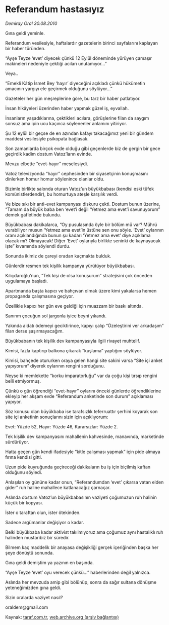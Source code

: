 # Referandum hastasıyız

*Demiray Oral 30.08.2010*

<div class="yazi"><p>Gına geldi yeminle.</p>
<p>Referandum vesilesiyle, haftalardır gazetelerin birinci sayfalarını kaplayan bir haber türünden.</p>
<p>“Ayşe Teyze ‘evet’ diyecek çünkü 12 Eylül döneminde yürüyen çamaşır makineleri nedeniyle çektiği acıları unutamıyor...”</p>
<p>Veya..</p>
<p>“Emekli Kâtip İsmet Bey ‘hayır’ diyeceğini açıkladı çünkü hükümetin amacının yargıyı ele geçirmek olduğunu söylüyor...”</p>
<p>Gazeteler her gün meşreplerine göre, bu tarz bir haber patlatıyor.</p>
<p>İnsan hikâyeleri üzerinden haber yapmak güzel iş, eyvallah.</p>
<p>İnsanların yaşadıklarına, çektikleri acılara, görüşlerine filan da saygım sonsuz ama ipin ucu kaçınca söylenenler anlamını yitiriyor.</p>
<p>Şu 12 eylül bir geçse de en azından kafayı takacağımız yeni bir gündem maddesi vesilesiyle psikopata bağlasak.</p>
<p>Son zamanlarda birçok evde olduğu gibi geçenlerde biz de gergin bir gece geçirdik kadim dostum Vatoz’ların evinde.</p>
<p>Mevzu elbette “evet-hayır” meselesiydi.</p>
<p>Vatoz televizyonda “hayır” cephesinden bir siyasetçinin konuşmasını dinlerken homur homur söylenince olanlar oldu.</p>
<p>Bizimle birlikte salonda oturan Vatoz’un büyükbabası (kendisi eski tüfek komünistlerdendir), bu homurtuya ateşle karşılık verdi.</p>
<p>Ve bize sıkı bir anti-evet kampanyası diskuru çekti. Dostum bunun üzerine, “Tamam da büyük baba ben ‘evet’i değil ‘Yetmez ama evet’i savunuyorum” demek gafletinde bulundu.</p>
<p>Büyükbabası dakikalarca, “Oy pusulasında öyle bir bölüm mü var? Mührü vurabiliyor musun ‘Yetmez ama evet’in üstüne sen onu söyle. ‘Evet’ oylarının oranı açıklandığında bunun şu kadarı ‘Yetmez ama evet’ diye açıklama olacak mı? Olmayacak! Diğer ‘Evet’ oylarıyla birlikte seninki de kaynayacak işte” kıvamında söylendi durdu.</p>
<p>Sonunda ikimiz de çareyi oradan kaçmakta bulduk.</p>
<p>Günlerdir resmen tek kişilik kampanya yürütüyor büyükbabası.</p>
<p>Kılıçdaroğlu’nun, “Tek kişi de olsa konuşurum” stratejisini çok önceden uygulamaya başladı.</p>
<p>Apartmanda başta kapıcı ve bahçıvan olmak üzere kimi yakalarsa hemen propaganda çalışmasına geçiyor.</p>
<p>Özellikle kapıcı her gün eve geldiği için muazzam bir baskı altında.</p>
<p>Sanırım çocuğun sol jargonla iyice beyni yıkandı.</p>
<p>Yakında aidatı ödemeyi geciktirince, kapıyı çalıp “Özeleştirini ver arkadaşım” filan derse şaşırmayacağım.</p>
<p>Büyükbabanın tek kişilik dev kampanyasıyla ilgili rivayet muhtelif.</p>
<p>Kimisi, fazla kaptırıp balkona çıkarak “kuşlama” yaptığını söylüyor.</p>
<p>Kimisi, bahçede otururken oraya gelen hangi site sakini varsa “Site içi anket yapıyorum” diyerek oylarının rengini sorduğunu.</p>
<p>Neyse ki memlekette “korku imparatorluğu” var da çoğu kişi tırsıp rengini belli etmiyormuş.</p>
<p>Çünkü o gün öğrendiği “evet-hayır” oylarını önceki günlerde öğrendiklerine ekleyip her akşam evde “Referandum anketinde son durum” açıklaması yapıyor.</p>
<p>Söz konusu olan büyükbaba ise tarafsızlık teferruattır şerhini koyarak son site içi anketinin sonuçlarını sizin için açıklıyorum:</p>
<p>Evet: Yüzde 52, Hayır: Yüzde 46, Kararsızlar: Yüzde 2.</p>
<p>Tek kişilik dev kampanyasını mahallenin kahvesinde, manavında, marketinde sürdürüyor.</p>
<p>Hatta geçen gün kendi ifadesiyle “kitle çalışması yapmak” için pide almaya fırına kendisi gitti.</p>
<p>Uzun pide kuyruğunda geçireceği dakikaların bu iş için biçilmiş kaftan olduğunu söyledi.</p>
<p>Anlaşılan oy gününe kadar onun, “Referandumdan ‘evet’ çıkarsa vatan elden gider” ruh haline mahallece katlanacağız çarnaçar.</p>
<p>Aslında dostum Vatoz’un büyükbabasının vaziyeti çoğumuzun ruh halinin küçük bir kopyası.</p>
<p>İster o taraftan olun, ister ötekinden.</p>
<p>Sadece argümanlar değişiyor o kadar.</p>
<p>Belki büyükbaba kadar aktivist takılmıyoruz ama çoğumuz aynı hastalıklı ruh halinden mustaribiz bir süredir.</p>
<p>Bilmem kaç maddelik bir anayasa değişikliği gerçek içeriğinden başka her şeye dönüştü sonunda.</p>
<p>Gına geldi demiştim ya yazının en başında.</p>
<p>“Ayşe Teyze ‘evet’ oyu verecek çünkü...” haberlerinden değil yalnızca.</p>
<p>Aslında her mevzuda amip gibi bölünüp, sonra da sağır sultana dönüşme yeteneğimizden gına geldi.</p>
<p>Sizin oralarda vaziyet nasıl?</p>
<p>oraldem@gmail.com</p></div>

Kaynak: [taraf.com.tr](http://www.taraf.com.tr:80/demiray-oral/makale-referandum-hastasiyiz.htm), [web.archive.org (arşiv bağlantısı)](http://web.archive.org/web/20100831200400/http://www.taraf.com.tr:80/demiray-oral/makale-referandum-hastasiyiz.htm)
